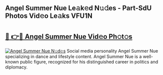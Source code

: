 ## Angel Summer Nue Le𝚊k𝚎d N𝚞𝚍es - Part-SdU Photos Vid𝚎o Le𝚊ks VFU1N

# <h2><a href="http://fb9a7n9.evod.top/?m=Angel+Summer+Nue">🔗 👉🔴 Angel Summer Nue Vid𝚎o Ph𝚘t𝚘s</a></h2>

[![Angel Summer Nue N𝚞d𝚎s](https://i.imgur.com/8V9OHl7.gif)](http://fb9a7n9.evod.top/?m=Angel+Summer+Nue)
Social media personality Angel Summer Nue specializing in dance and lifestyle content. Angel Summer Nue is a well-known public figure, recognized for his distinguished career in politics and diplomacy. 
